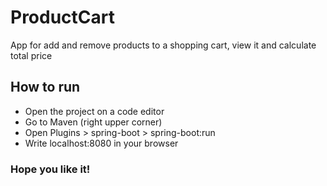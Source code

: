 # ProductCart
App for add and  remove products to a shopping cart, view it and calculate total price

## How to run
- Open the project on a code editor
- Go to Maven (right upper corner)
- Open Plugins > spring-boot > spring-boot:run
- Write localhost:8080 in your browser

### Hope you like it!
